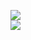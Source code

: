[![](https://img.shields.io/badge/Made%20With-Github%20Spray-lightgrey.svg?style=for-the-badge&logo=github)](https://github.com/Annihil/github-spray#3788)  
[![](https://i.imgur.com/2DrTn0Z.gif)](https://github.com/Annihil/github-spray)